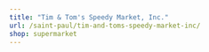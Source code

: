 ```yaml
---
title: "Tim & Tom's Speedy Market, Inc."
url: /saint-paul/tim-and-toms-speedy-market-inc/
shop: supermarket
---
```

